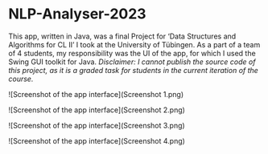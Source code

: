 # NLP-Analyser-2023

This app, written in Java, was a final Project for ‘Data Structures and Algorithms for CL II’ I took at the University of Tübingen. As a part of a team of 4 students, my responsibility was the UI of the app, for which I used the Swing GUI toolkit for Java.
*Disclaimer: I cannot publish the source code of this project, as it is a graded task for students in the current iteration of the course.*

![Screenshot of the app interface](Screenshot 1.png)

![Screenshot of the app interface](Screenshot 2.png)

![Screenshot of the app interface](Screenshot 3.png)

![Screenshot of the app interface](Screenshot 4.png)
